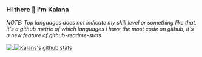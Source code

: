 ### Hi there 👋 I'm Kalana


*NOTE: Top languages does not indicate my skill level or something like that, it's a github metric of which languages i have the most code on github, it's a new feature of github-readme-stats*

<a href="https://github.com/ffalpha">
  <img align="center" src="https://github-readme-stats.anuraghazra1.vercel.app/api/top-langs/?username=ffalpha&&count_private=true&layout=compact&theme=merko&hide=html,hack,c++,css" />
</a>
<a href="https://github.com/ffalpha">
<img align="center" src="https://github-readme-stats.anuraghazra1.vercel.app/api?username=ffalpha&show_icons=true&hide=stars&count_private=true&theme=merko&line_height=27" alt="Kalans's github stats" />
</a>

